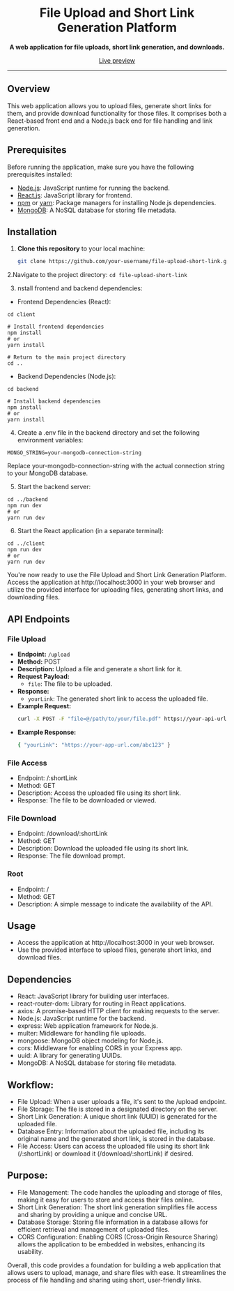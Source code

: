 <h1 align="center">File Upload and Short Link Generation Platform</h1>

<p align="center">
  <strong>A web application for file uploads, short link generation, and downloads.</strong>
</p>
<p align="center">
  <a href="https://file-upload-and-short-link-generation-platform-aoqo.vercel.app/">
  Live preview
  </a>
</p>


---

## Overview

This web application allows you to upload files, generate short links for them, and provide download functionality for those files. It comprises both a React-based front end and a Node.js back end for file handling and link generation.

## Prerequisites

Before running the application, make sure you have the following prerequisites installed:

- [Node.js](https://nodejs.org/): JavaScript runtime for running the backend.
- [React.js](https://react.dev/learn/): JavaScript library for frontend.
- [npm](https://www.npmjs.com/) or [yarn](https://yarnpkg.com/): Package managers for installing Node.js dependencies.
- [MongoDB](https://www.mongodb.com/): A NoSQL database for storing file metadata.

## Installation

1. **Clone this repository** to your local machine:

   ```bash
   git clone https://github.com/your-username/file-upload-short-link.git ```

2.Navigate to the project directory:
 ``` cd file-upload-short-link ```
 
 3. nstall frontend and backend dependencies:

- Frontend Dependencies (React):
``` # Change directory to the frontend folder
cd client

# Install frontend dependencies
npm install
# or
yarn install

# Return to the main project directory
cd ..
```
- Backend Dependencies (Node.js):
``` # Change directory to the backend folder
cd backend

# Install backend dependencies
npm install
# or
yarn install
```
4. Create a .env file in the backend directory and set the following environment variables:

``` PORT=5000
MONGO_STRING=your-mongodb-connection-string
```
Replace your-mongodb-connection-string with the actual connection string to your MongoDB database.

5. Start the backend server:
```
cd ../backend
npm run dev
# or
yarn run dev
```
6. Start the React application (in a separate terminal):
``` # Start the React application
cd ../client
npm run dev 
# or
yarn run dev
````

You're now ready to use the File Upload and Short Link Generation Platform. Access the application at http://localhost:3000 in your web browser and utilize the provided interface for uploading files, generating short links, and downloading files.
## API Endpoints

### File Upload
- **Endpoint:** `/upload`
- **Method:** POST
- **Description:** Upload a file and generate a short link for it.
- **Request Payload:** 
  - `file`: The file to be uploaded.
- **Response:**
  - `yourLink`: The generated short link to access the uploaded file.
- **Example Request:**
  ```bash
  curl -X POST -F "file=@/path/to/your/file.pdf" https://your-api-url.com/upload

- **Example Response:**
  ```bash
  { "yourLink": "https://your-app-url.com/abc123" }

### File Access
- Endpoint: /:shortLink
- Method: GET
- Description: Access the uploaded file using its short link.
- Response: The file to be downloaded or viewed.

### File Download
- Endpoint: /download/:shortLink
- Method: GET
- Description: Download the uploaded file using its short link.
- Response: The file download prompt.

### Root
- Endpoint: /
- Method: GET
- Description: A simple message to indicate the availability of the API.

## Usage

- Access the application at http://localhost:3000 in your web browser.
- Use the provided interface to upload files, generate short links, and download files.

## Dependencies
- React: JavaScript library for building user interfaces.
- react-router-dom: Library for routing in React applications.
- axios: A promise-based HTTP client for making requests to the server.
- Node.js: JavaScript runtime for the backend.
- express: Web application framework for Node.js.
- multer: Middleware for handling file uploads.
- mongoose: MongoDB object modeling for Node.js.
- cors: Middleware for enabling CORS in your Express app.
- uuid: A library for generating UUIDs.
- MongoDB: A NoSQL database for storing file metadata.

## Workflow:
- File Upload: When a user uploads a file, it's sent to the /upload endpoint.
- File Storage: The file is stored in a designated directory on the server.
- Short Link Generation: A unique short link (UUID) is generated for the uploaded file.
- Database Entry: Information about the uploaded file, including its original name and the generated short link, is stored in the database.
- File Access: Users can access the uploaded file using its short link (/:shortLink) or download it (/download/:shortLink) if desired.

## Purpose:
- File Management: The code handles the uploading and storage of files, making it easy for users to store and access their files online.
- Short Link Generation: The short link generation simplifies file access and sharing by providing a unique and concise URL.
- Database Storage: Storing file information in a database allows for efficient retrieval and management of uploaded files.
- CORS Configuration: Enabling CORS (Cross-Origin Resource Sharing) allows the application to be embedded in websites, enhancing its usability.

Overall, this code provides a foundation for building a web application that allows users to upload, manage, and share files with ease. It streamlines the process of file handling and sharing using short, user-friendly links.
